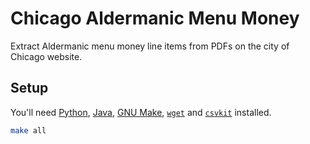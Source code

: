 # Chicago Aldermanic Menu Money

Extract Aldermanic menu money line items from PDFs on the city of Chicago website.

## Setup

You'll need [Python](https://www.python.org/), [Java](https://java.com/en/download/help/download_options.xml), [GNU Make](https://www.gnu.org/software/make/), [`wget`](https://www.gnu.org/software/wget/) and [`csvkit`](https://csvkit.readthedocs.io/en/latest/) installed.

```bash
make all
```
